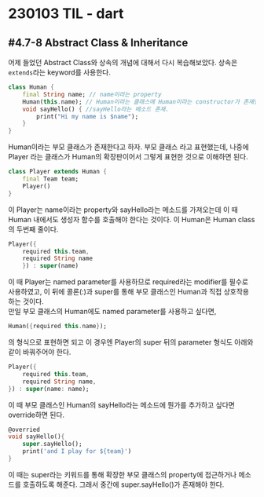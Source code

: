 
# 230103 TIL - dart

## #4.7-8 Abstract Class & Inheritance

어제 들었던 Abstract Class와 상속의 개념에 대해서 다시 복습해보았다. 상속은 `extends`라는 keyword를 사용한다.
```dart
class Human {
    final String name; // name이라는 property
    Human(this.name); // Human이라는 클래스에 Human이라는 constructor가 존재한다.
    void sayHello() { //sayHello라는 메소드 존재.
        print("Hi my name is $name");
    }
}
```
Human이라는 부모 클래스가 존재한다고 하자. 부모 클래스 라고 표현했는데, 나중에 Player 라는 클래스가 Human의 확장판이어서 그렇게 표현한 것으로 이해하면 된다.
```dart
class Player extends Human {
    final Team team;
    Player()
}
```
이 Player는 name이라는 property와 sayHello라는 메소드를 가져오는데 이 때 Human 내에서도 생성자 함수를 호출해야 한다는 것이다. 이 Human은 Human class의 두번째 줄이다.
```dart
Player({
    required this.team,
    required String name
    }) : super(name)
```
이 때 Player는 named parameter를 사용하므로 required라는 modifier를 필수로 사용하였고, 이 뒤에 콜론(:)과 super를 통해 부모 클래스인 Human과 직접 상호작용 하는 것이다.\
만일 부모 클래스의 Human에도 named parameter를 사용하고 싶다면,
```dart
Human({required this.name});
```
의 형식으로 표현하면 되고 이 경우엔 Player의 super 뒤의 parameter 형식도 아래와 같이 바꿔주어야 한다.
```dart
Player({
    required this.team,
    required String name,
}) : super(name: name);
```
이 때 부모 클래스인 Human의 sayHello라는 메소드에 뭔가를 추가하고 싶다면 override하면 된다.
```dart
@overried
void sayHello(){
    super.sayHello();
    print('and I play for ${team}')
}
```
이 때는 super라는 키워드를 통해 확장한 부모 클래스의 property에 접근하거나 메소드를 호출하도록 해준다. 그래서 중간에 super.sayHello()가 존재해야 한다.